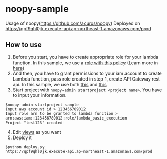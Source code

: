 # noopy-sample
Usage of noopy(https://github.com/acuros/noopy)
Deployed on https://qpf9qhl0jk.execute-api.ap-northeast-1.amazonaws.com/prod

## How to use
1. Before you start, you have to create appropriate role for your lambda function. In this sample, we use a [role with this policy](./sample_exec_role_policy.json) (Learn more in [here](https://docs.aws.amazon.com/lambda/latest/dg/intro-permission-model.html#lambda-intro-execution-role))
2. And then, you have to grant permissions to your iam account to create Lambda function, pass role created in step 1, create API Gateway rest api. In this sample, we use both [this](./sample_user_policy1.json) and [this](./sample_user_policy2.json)
3. Start project with ``noopy-admin startproject <project name>``. You have to input your information.

  ```
  $noopy-admin startproject sample
  Input aws account id > 123456789012
  Input role arn to be granted to lambda function > arn:aws:iam::123456789012:role/lambda_basic_execution
  Project "test123" created
  ```
  
4. Edit [views](./src/views.py) as you want
5. Deploy it

  ```
  $python deploy.py
  https://qpf9qhl0jk.execute-api.ap-northeast-1.amazonaws.com/prod
  ```
  
